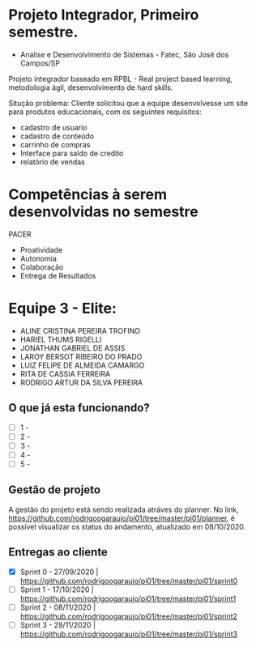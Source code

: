 # Projeto Integrador, Primeiro semestre.
- Analise e Desenvolvimento de Sistemas - Fatec, São José dos Campos/SP

Projeto integrador baseado em RPBL - Real project based learning, metodologia ágil, desenvolvimento de hard skills.

Situção problema: Cliente solicitou que a equipe desenvolvesse um site para produtos educacionais, com os seguintes requisitos:

* cadastro de usuario
* cadastro de conteúdo
* carrinho de compras
* Interface para saldo de credito
* relatório de vendas

# Competências à serem desenvolvidas no semestre

PACER

* Proatividade
* Autonomia
* Colaboração
* Entrega de Resultados

# Equipe 3 - Elite:

* ALINE CRISTINA PEREIRA TROFINO
* HARIEL THUMS RIGELLI
* JONATHAN GABRIEL DE ASSIS
* LAROY BERSOT RIBEIRO DO PRADO
* LUIZ FELIPE DE ALMEIDA CAMARGO
* RITA DE CASSIA FERREIRA
* RODRIGO ARTUR DA SILVA PEREIRA

## O que já esta funcionando?

- [ ] 1 - 
- [ ] 2 - 
- [ ] 3 - 
- [ ] 4 - 
- [ ] 5 - 

## Gestão de projeto

A gestão do projeto está sendo realizada atráves do planner. No link, https://github.com/rodrigoogaraujo/pi01/tree/master/pi01/planner, é possível visualizar os status do andamento, atualizado em 08/10/2020.

## Entregas ao cliente

- [x] Sprint 0 - 27/09/2020 | https://github.com/rodrigoogaraujo/pi01/tree/master/pi01/sprint0
- [ ] Sprint 1 - 17/10/2020 | https://github.com/rodrigoogaraujo/pi01/tree/master/pi01/sprint1
- [ ] Sprint 2 - 08/11/2020 | https://github.com/rodrigoogaraujo/pi01/tree/master/pi01/sprint2
- [ ] Sprint 3 - 29/11/2020 | https://github.com/rodrigoogaraujo/pi01/tree/master/pi01/sprint3